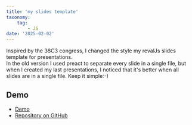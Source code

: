 ```yaml
---
title: 'my slides template'
taxonomy:
    tag:
        - JS
date: '2025-02-02'
---
```


Inspired by the 38C3 congress, I changed the style my revalJs slides template for presentations.    
In the old version I used preact to separate every slide in a single file, but when I created my last presentations, I noticed that 
it's better when all slides are in a single file. Keep it simple:-)

## Demo 

- [Demo](./template/index.html)
- [Repository on GitHub](https://github.com/falk-m/presentation-template/tree/theme/38c3)
